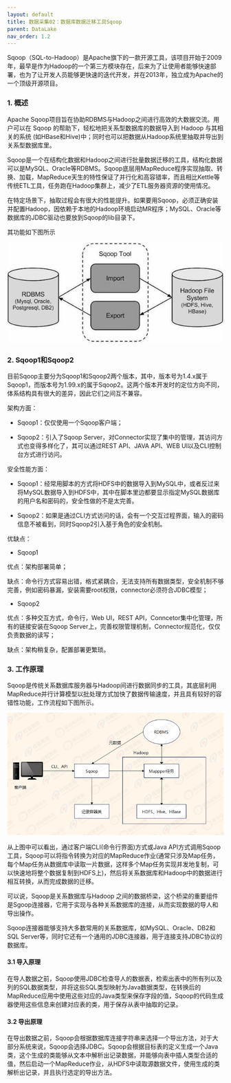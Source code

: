 ```yaml
---
layout: default
title: 数据采集02：数据库数据迁移工具Sqoop
parent: DataLake
nav_order: 1.2
---
```


Sqoop（SQL-to-Hadoop）是Apache旗下的一款开源工具，该项目开始于2009年，最早是作为Hadoop的一个第三方模块存在，后来为了让使用者能够快速部署，也为了让开发人员能够更快速的迭代开发，并在2013年，独立成为Apache的一个顶级开源项目。

### 1. 概述

Apache Sqoop项目旨在协助RDBMS与Hadoop之间进行高效的大数据交流。用户可以在 Sqoop 的帮助下，轻松地把关系型数据库的数据导入到 Hadoop 与其相关的系统 (如HBase和Hive)中；同时也可以把数据从Hadoop系统里抽取并导出到关系型数据库里。

Sqoop是一个在结构化数据和Hadoop之间进行批量数据迁移的工具，结构化数据可以是MySQL、Oracle等RDBMS。Sqoop底层用MapReduce程序实现抽取、转换、加载，MapReduce天生的特性保证了并行化和高容错率，而且相比Kettle等传统ETL工具，任务跑在Hadoop集群上，减少了ETL服务器资源的使用情况。

在特定场景下，抽取过程会有很大的性能提升。如果要用Sqoop，必须正确安装并配置Hadoop，因依赖于本地的Hadoop环境启动MR程序；MySQL、Oracle等数据库的JDBC驱动也要放到Sqoop的lib目录下。

其功能如下图所示

![](../../assets/images/DataLake/attachments/数据采集02：数据库数据迁移工具Sqoop_image_0.png)

### 2. Sqoop1和Sqoop2

目前Sqoop主要分为Sqoop1和Sqoop2两个版本，其中，版本号为1.4.x属于Sqoop1，而版本号为1.99.x的属于Sqoop2。这两个版本开发时的定位方向不同，体系结构具有很大的差异，因此它们之间互不兼容。

架构方面：

- Sqoop1：仅仅使用一个Sqoop客户端；

- Sqoop2：引入了Sqoop Server，对Connector实现了集中的管理，其访问方式也变得多样化了，其可以通过REST API、JAVA API、WEB UI以及CLI控制台方式进行访问。

安全性能方面：

- Sqoop1：经常用脚本的方式将HDFS中的数据导入到MySQL中，或者反过来将MySQL数据导入到HDFS中，其中在脚本里边都要显示指定MySQL数据库的用户名和密码的，安全性做的不是太完善。

- Sqoop2：如果是通过CLI方式访问的话，会有一个交互过程界面，输入的密码信息不被看到，同时Sqoop2引入基于角色的安全机制。

优缺点：

- Sqoop1

优点：架构部署简单；

缺点：命令行方式容易出错，格式紧耦合，无法支持所有数据类型，安全机制不够完善，例如密码暴漏，安装需要root权限，connector必须符合JDBC模型；

- Sqoop2

优点：多种交互方式，命令行，Web UI，REST API，Conncetor集中化管理，所有的链接安装在Sqoop Server上，完善权限管理机制，Connector规范化，仅仅负责数据的读写；

缺点：架构稍复杂，配置部署更繁琐。

### 3. 工作原理

Sqoop是传统关系数据库服务器与Hadoop间进行数据同步的工具，其底层利用MapReduce并行计算模型以批处理方式加快了数据传输速度，并且具有较好的容错性功能，工作流程如下图所示。

![](../../assets/images/DataLake/attachments/数据采集02：数据库数据迁移工具Sqoop_image_1.png)

从上图中可以看出，通过客户端CLI(命令行界面)方式或Java API方式调用Sqoop工具，Sqoop可以将指令转换为对应的MapReduce作业(通常只涉及Map任务，每个Map任务从数据库中读取一片数据，这样多个Map任务实现并发地复制，可以快速地将整个数据复制到HDFS上)，然后将关系数据库和Hadoop中的数据进行相互转换，从而完成数据的迁移。

可以说，Sqoop是关系数据库与Hadoop 之间的数据桥梁，这个桥梁的重要组件是Sgoop连接器，它用于实现与各种关系数据库的连接，从而实现数据的导人和导出操作。

Sqoop连接器能够支持大多数常用的关系数据库，如MySQL、Oracle、DB2和SQL Server等，同时它还有一个通用的JDBC连接器，用于连接支持JDBC协议的数据库。

#### 3.1 导入原理

在导人数据之前，Sqoop使用JDBC检查导人的数据表，检索出表中的所有列以及列的SQL数据类型，并将这些SQL类型映射为Java数据类型，在转换后的MapReduce应用中使用这些对应的Java类型来保存字段的值，Sqoop的代码生成器使用这些信息来创建对应表的类，用于保存从表中抽取的记录。

#### 3.2 导出原理

在导出数据之前，Sqoop会根据数据库连接字符串来选择一个导出方法，对于大部分系统来说，Sqoop会选择JDBC。Sqoop会根据目标表的定义生成一个Java类，这个生成的类能够从文本中解析出记录数据，并能够向表中插人类型合适的值，然后启动一个MapReduce作业，从HDFS中读取源数据文件，使用生成的类解析出记录，并且执行选定的导出方法。